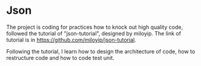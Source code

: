 # Json
The project is coding for practices how to knock out high quality code, followed the tutorial of "json-tutorial", designed by miloyip. 
The link of tutorial is in https://github.com/miloyip/json-tutorial.

Following the tutorial, I learn how to design the architecture of code, how to restructure code and how to code test unit.
